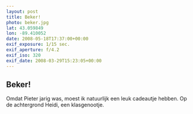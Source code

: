 ```yaml
---
layout: post
title: Beker!
photo: beker.jpg
lat: 43.059849
lon: -89.410052
date: 2008-05-18T17:37:00+00:00
exif_exposure: 1/15 sec.
exif_aperture: f/4.2
exif_iso: 320
exif_date: 2008-03-29T15:23:05+00:00
---
```


## Beker!

<p>Omdat Pieter jarig was, moest ik natuurlijk een leuk cadeautje hebben. Op de achtergrond Heidi, een klasgenootje.</p>


